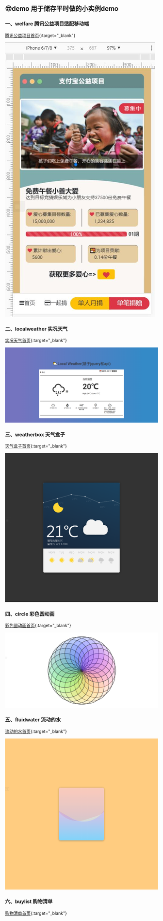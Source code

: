 ## 😎demo 用于储存平时做的小实例demo

### 一、welfare 腾讯公益项目适配移动端
[腾讯公益项目首页](https://ofeii.github.io/demo/welfare){:target=&quot;_blank&quot;}

![img_1](/images/welfare.jpg?v=6.7.0~/h/240)

### 二、localweather 实况天气
[实况天气首页](https://ofeii.github.io/demo/localweather){:target=&quot;_blank&quot;}

![img_2](/images/localweather.png?v=6.7.0~/h/240)

### 三、weatherbox 天气盒子
[天气盒子首页](https://ofeii.github.io/demo/weatherbox){:target=&quot;_blank&quot;}

![img_3](/images/weatherbox.png?v=6.7.0~/h/240)

### 四、circle 彩色圆动画
[彩色圆动画首页](https://ofeii.github.io/demo/circle){:target=&quot;_blank&quot;}

![img_4](/images/circle.png?v=6.7.0~/h/240)

### 五、fluidwater 流动的水
[流动的水首页](https://ofeii.github.io/demo/fluidwater){:target=&quot;_blank&quot;}

![img_5](/images/fluidwater.png?v=6.7.0~/h/240)


### 六、buylist 购物清单
[购物清单首页](https://ofeii.github.io/demo/buylist){:target=&quot;_blank&quot;}

